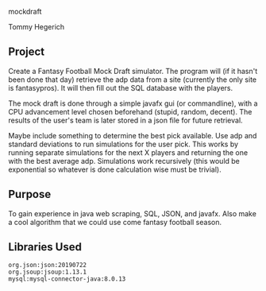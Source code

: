 mockdraft

Tommy Hegerich

## Project
Create a Fantasy Football Mock Draft simulator. 
The program will (if it hasn't been done that day) 
retrieve the adp data from a site (currently the 
only site is fantasypros). It will then fill out 
the SQL database with the players.

The mock draft is done through a simple javafx 
gui (or commandline), with a CPU advancement 
level chosen beforehand (stupid, random, decent). 
The results of the user's team is later stored 
in a json file for future retrieval. 

Maybe include something to determine the best 
pick available. Use adp and standard deviations 
to run simulations for the user pick. This works
by running separate simulations for the next X 
players and returning the one with the best average 
adp. Simulations work recursively (this would be 
exponential so whatever is done calculation wise 
must be trivial).


## Purpose
To gain experience in java web scraping, SQL, JSON, 
and javafx. Also make a cool algorithm that we could 
use come fantasy football season.


## Libraries Used

    org.json:json:20190722
    org.jsoup:jsoup:1.13.1
    mysql:mysql-connector-java:8.0.13